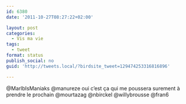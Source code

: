```yaml
---
id: 6380
date: '2011-10-27T08:27:22+02:00'

layout: post
categories:
  - Vis ma vie
tags:
  - tweet
format: status
publish_social: no
guid: 'http://tweets.local/?birdsite_tweet=129474253316816896'

---
```


@MarlbIsManiaks @manureze oui c’est ça qui me poussera surement à prendre le prochain @mourtazag @nbirckel @willybrousse @fran6